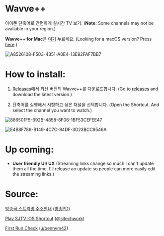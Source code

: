 # Wavve++
아이폰 단축어로 간편하게 실시간 TV 보기. (**Note:** Some channels may not be available in your region.)

**Wavve++ for Mac**은 [여기](https://github.com/Dr-Sauce/WavvePlusForMac) 누르세요. (Looking for a macOS version? Press [here](https://github.com/Dr-Sauce/WavvePlusForMac).)

![A8526108-F503-4351-A0E4-13E92FAF7BB7](https://user-images.githubusercontent.com/82555878/197349620-ed4f8d14-4c23-44f3-984e-ce71f4e8d06c.png)

# How to install:

1. [Releases](https://github.com/Dr-Sauce/WavvePlusPlus/releases/latest)에서 최신 버전의 Wavve++를 다운로드합니다. (Go to [releases](https://github.com/Dr-Sauce/WavvePlusPlus/releases/latest) and download the latest version.)

2. 단축어를 실행해서 시청하고 싶은 채널을 선택합니다. (Open the Shortcut. And select the channel you want to watch.)

![886501F5-692B-4858-8F06-1BF53CEFEE47](https://user-images.githubusercontent.com/82555878/197663490-69ad6fd8-2fb0-4678-97a6-b7834ac28ced.png)

![E4B8F789-B149-4C7C-94DF-3D23BCC9546A](https://user-images.githubusercontent.com/82555878/197664257-2dba0d0b-ca14-429d-99de-5af657b8b2de.png)

# Up coming:

- **User friendly UI/ UX** (Streaming links change so much I can't update them all the time. I'll release an update so people can more easily edit the streaming links.)


# Source:
[방송국 스트리밍 주소안내](https://m.blog.naver.com/gjppjh09/222416011602) ([방송PD](https://m.blog.naver.com/gjppjh09))

[Play SJTV iOS Shortcut](https://www.sjtechwork.com/2020/11/tv-news-ios-shortcut.html) ([@sjtechwork](https://twitter.com/sjtechwork))

[First Run Check](https://www.reddit.com/r/shortcuts/comments/phtjkh/how_do_you_create_a_first_time_setup/hbmi1h7) ([u/bennym42](https://www.reddit.com/user/BennyM42))
